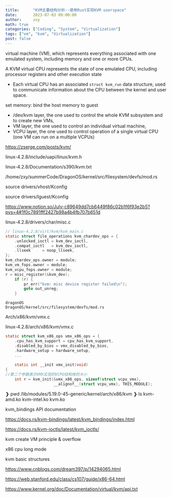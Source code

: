 ```yaml
---
title:      "KVM主要结构分析--使用Rust实现KVM userspace"
date:       2023-07-03 09:00:00
author:     zxy
math: true
categories: ["Coding", "System", "Virtualization"]
tags: ["vm", "kvm", "Virtualization"]
post: false
---
```


virtual machine (VM), which represents everything associated with one emulated system, including memory and one or more CPUs.

A KVM virtual CPU represents the state of one emulated CPU, including processor registers and other execution state

- Each virtual CPU has an associated `struct kvm_run` data structure, used to communicate information about the CPU between the kernel and user space.

set memory: bind the host memory to guest

- /dev/kvm layer, the one used to control the whole KVM subsystem and to create new VMs,
- VM layer, the one used to control an individual virtual machine,
- VCPU layer, the one used to control operation of a single virtual CPU (one VM can run on a multiple VCPUs)

https://zserge.com/posts/kvm/

linux-4.2.8/include/uapi/linux/kvm.h

linux-4.2.8/Documentation/s390/kvm.txt

/home/zxy/summerCode/DragonOS/kernel/src/filesystem/devfs/mod.rs

source drivers/vhost/Kconfig

source drivers/lguest/Kconfig

https://www.notion.so/July-c89649dd7cb6449f86c02b1f6f93e2b5?pvs=4#1f0c7891fff2427b98a4b4fb707b651d

linux-4.2.8/drivers/char/misc.c

```c
// linux-4.2.8/virt/kvm/kvm_main.c
static struct file_operations kvm_chardev_ops = {
	.unlocked_ioctl = kvm_dev_ioctl,
	.compat_ioctl   = kvm_dev_ioctl,
	.llseek		= noop_llseek,
};
kvm_chardev_ops.owner = module;
kvm_vm_fops.owner = module;
kvm_vcpu_fops.owner = module;
r = misc_register(&kvm_dev);
	if (r) {
		pr_err("kvm: misc device register failed\n");
		goto out_unreg;
	}
```

```
dragonOS
DragonOS/kernel/src/filesystem/devfs/mod.rs
```

Arch/x86/kvm/vmx.c

linux-4.2.8/arch/x86/kvm/vmx.c

```c
static struct kvm_x86_ops vmx_x86_ops = {
	.cpu_has_kvm_support = cpu_has_kvm_support,
	.disabled_by_bios = vmx_disabled_by_bios,
	.hardware_setup = hardware_setup,
	...
	
	static int __init vmx_init(void)
{
//第二个参数表示VMX实现的VCPU结构体的大小
	int r = kvm_init(&vmx_x86_ops, sizeof(struct vcpu_vmx),
                     __alignof__(struct vcpu_vmx), THIS_MODULE);
```

❯ pwd
/lib/modules/5.19.0-45-generic/kernel/arch/x86/kvm
❯ ls
kvm-amd.ko  kvm-intel.ko  kvm.ko



kvm_bindings API documentation

https://docs.rs/kvm-bindings/latest/kvm_bindings/index.html

https://docs.rs/kvm-ioctls/latest/kvm_ioctls/

kvm create VM principle & overflow

x86 cpu long mode

kvm basic structures

https://www.cnblogs.com/dream397/p/14294065.html

https://web.stanford.edu/class/cs107/guide/x86-64.html

https://www.kernel.org/doc/Documentation/virtual/kvm/api.txt

